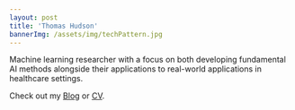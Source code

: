 ```yaml
---
layout: post
title: 'Thomas Hudson'
bannerImg: /assets/img/techPattern.jpg
---
```


Machine learning researcher with a focus on both developing fundamental AI methods alongside their applications to real-world applications in healthcare settings.

Check out my [Blog](/blog) or [CV](/cv).
